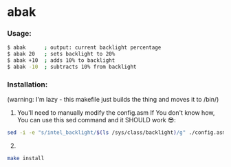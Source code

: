 # abak

### Usage:
```sh
$ abak      ; output: current backlight percentage
$ abak 20   ; sets backlight to 20%
$ abak +10  ; adds 10% to backlight
$ abak -10  ; subtracts 10% from backlight
```

### Installation:
(warning: I'm lazy - this makefile just builds the thing and moves it to /bin/)

1. You'll need to manually modify the config.asm
If You don't know how, You can use this sed command and it SHOULD work 😎:
```sh
sed -i -e "s/intel_backlight/$(ls /sys/class/backlight)/g" ./config.asm
```
2.
```sh
make install
```

